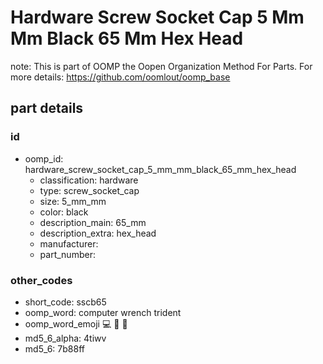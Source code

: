 # Hardware Screw Socket Cap 5 Mm Mm Black 65 Mm Hex Head  

note: This is part of OOMP the Oopen Organization Method For Parts. For more details: https://github.com/oomlout/oomp_base

##  part details





### id
* oomp_id: hardware_screw_socket_cap_5_mm_mm_black_65_mm_hex_head
  * classification: hardware
  * type: screw_socket_cap
  * size: 5_mm_mm
  * color: black
  * description_main: 65_mm
  * description_extra: hex_head
  * manufacturer: 
  * part_number: 

### other_codes
* short_code: sscb65
* oomp_word: computer wrench trident
* oomp_word_emoji :computer: :wrench: :trident:
* md5_6_alpha: 4tiwv
* md5_6: 7b88ff